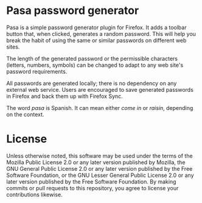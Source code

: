 Pasa password generator
=======================
Pasa is a simple password generator plugin for Firefox. It adds a toolbar button
that, when clicked, generates a random password. This will help you break the
habit of using the same or similar passwords on different web sites.

The length of the generated password or the permissible characters (letters,
numbers, symbols) can be changed to adapt to any web site's password
requirements.

All passwords are generated locally; there is no dependency on any external web
service. Users are encouraged to save generated passwords in Firefox and back
them up with Firefox Sync.

The word _pasa_ is Spanish. It can mean either _come in_ or _raisin_, depending
on the context.

License
=======
Unless otherwise noted, this software may be used under the terms of the Mozilla
Public License 2.0 or any later version published by Mozilla, the GNU General
Public License 2.0 or any later version published by the Free Software
Foundation, or the GNU Lesser General Public License 2.0 or any later version
published by the Free Software Foundation. By making commits or pull requests to
this repository, you agree to license your contributions likewise.

